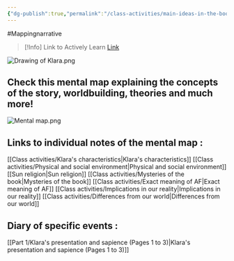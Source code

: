 ```yaml
---
{"dg-publish":true,"permalink":"/class-activities/main-ideas-in-the-book/","tags":["gardenEntry"]}
---
```


#Mappingnarrative 

>[!Info] Link to Actively Learn
>[Link](https://reader.activelylearn.com/student/7395174/notes)

![Drawing of Klara.png](/img/user/Archives/Drawing%20of%20Klara.png)
## Check this mental map explaining the concepts of the story, worldbuilding, theories and much more!

![Mental map.png](/img/user/Archives/Mental%20map.png)
## Links to individual notes of the mental map :
[[Class activities/Klara's characteristics\|Klara's characteristics]]
[[Class activities/Physical and social environment\|Physical and social environment]]
[[Sun religion\|Sun religion]]
[[Class activities/Mysteries of the book\|Mysteries of the book]]
[[Class activities/Exact meaning of AF\|Exact meaning of AF]]
[[Class activities/Implications in our reality\|Implications in our reality]]
[[Class activities/Differences from our world\|Differences from our world]]

## Diary of specific events :

[[Part 1/Klara's presentation and sapience  (Pages 1 to 3)\|Klara's presentation and sapience  (Pages 1 to 3)]]